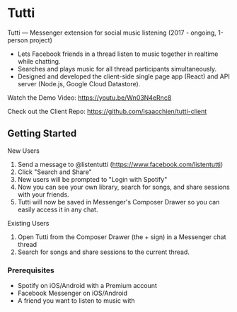 # Tutti

Tutti   —    Messenger   extension   for   social   music   listening    (2017   -   ongoing,   1-person   project)
* Lets   Facebook   friends   in   a   thread   listen   to   music   together   in   realtime   while   chatting.
* Searches   and   plays   music   for   all   thread   participants   simultaneously.
* Designed   and   developed   the   client-side   single   page   app   (React)   and   API   server   (Node.js,   Google
Cloud   Datastore).

Watch the Demo Video: https://youtu.be/Wn03N4eRnc8

Check out the Client Repo: https://github.com/isaacchien/tutti-client

## Getting Started

New Users
1. Send a message to @listentutti (https://www.facebook.com/listentutti)
2. Click "Search and Share"
3. New users will be prompted to "Login with Spotify"
4. Now you can see your own library, search for songs, and share sessions with your friends. 
5. Tutti will now be saved in Messenger's Composer Drawer so you can easily access it in any chat.  

Existing Users
1. Open Tutti from the Composer Drawer (the + sign) in a Messenger chat thread
2. Search for songs and share sessions to the current thread. 

### Prerequisites
* Spotify on iOS/Android with a Premium account
* Facebook Messenger on iOS/Android 
* A friend you want to listen to music with  

